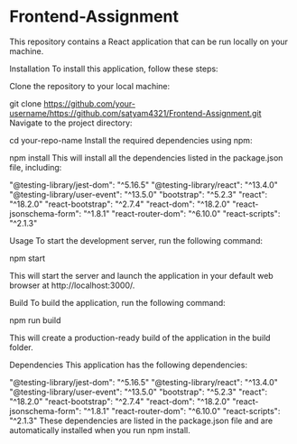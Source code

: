 # Frontend-Assignment
This repository contains a React application that can be run locally on your machine.

Installation
To install this application, follow these steps:

Clone the repository to your local machine:

git clone https://github.com/your-username/https://github.com/satyam4321/Frontend-Assignment.git
Navigate to the project directory:

cd your-repo-name
Install the required dependencies using npm:

npm install
This will install all the dependencies listed in the package.json file, including:

"@testing-library/jest-dom": "^5.16.5"
"@testing-library/react": "^13.4.0"
"@testing-library/user-event": "^13.5.0"
"bootstrap": "^5.2.3"
"react": "^18.2.0"
"react-bootstrap": "^2.7.4"
"react-dom": "^18.2.0"
"react-jsonschema-form": "^1.8.1"
"react-router-dom": "^6.10.0"
"react-scripts": "^2.1.3"

Usage
To start the development server, run the following command:

npm start

This will start the server and launch the application in your default web browser at http://localhost:3000/.

Build
To build the application, run the following command:

npm run build

This will create a production-ready build of the application in the build folder.

Dependencies
This application has the following dependencies:

"@testing-library/jest-dom": "^5.16.5"
"@testing-library/react": "^13.4.0"
"@testing-library/user-event": "^13.5.0"
"bootstrap": "^5.2.3"
"react": "^18.2.0"
"react-bootstrap": "^2.7.4"
"react-dom": "^18.2.0"
"react-jsonschema-form": "^1.8.1"
"react-router-dom": "^6.10.0"
"react-scripts": "^2.1.3"
These dependencies are listed in the package.json file and are automatically installed when you run npm install.
